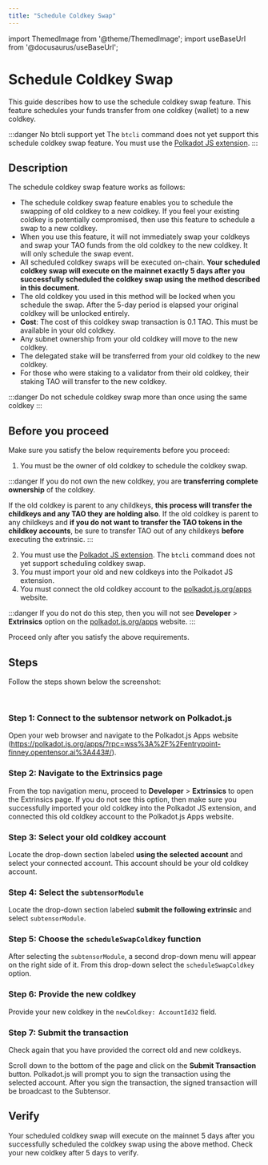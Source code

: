 ```yaml
---
title: "Schedule Coldkey Swap"
---
```


import ThemedImage from '@theme/ThemedImage';
import useBaseUrl from '@docusaurus/useBaseUrl';

# Schedule Coldkey Swap

This guide describes how to use the schedule coldkey swap feature. This feature schedules your funds transfer from one coldkey (wallet) to a new coldkey. 

:::danger No btcli support yet
The `btcli` command does not yet support this schedule coldkey swap feature. You must use the [Polkadot JS extension](https://polkadot.js.org/extension/).
:::

## Description

The schedule coldkey swap feature works as follows:

- The schedule coldkey swap feature enables you to schedule the swapping of old coldkey to a new coldkey. If you feel your existing coldkey is potentially compromised, then use this feature to schedule a swap to a new coldkey.
- When you use this feature, it will not immediately swap your coldkeys and swap your TAO funds from the old coldkey to the new coldkey. It will only schedule the swap event. 
- All scheduled coldkey swaps will be executed on-chain. **Your scheduled coldkey swap will execute on the mainnet exactly 5 days after you successfully scheduled the coldkey swap using the method described in this document.**
- The old coldkey you used in this method will be locked when you schedule the swap. After the 5-day period is elapsed your original coldkey will be unlocked entirely.
- **Cost**: The cost of this coldkey swap transaction is 0.1 TAO. This must be available in your old coldkey.
- Any subnet ownership from your old coldkey will move to the new coldkey.
- The delegated stake will be transferred from your old coldkey to the new coldkey.
- For those who were staking to a validator from their old coldkey, their staking TAO will transfer to the new coldkey. 

:::danger Do not schedule coldkey swap more than once using the same coldkey
:::

## Before you proceed

Make sure you satisfy the below requirements before you proceed:

1. You must be the owner of old coldkey to schedule the coldkey swap.

:::danger If you do not own the new coldkey, you are **transferring complete ownership** of the coldkey.

If the old coldkey is parent to any childkeys, **this process will transfer the childkeys and any TAO they are holding also**.  If the old coldkey is parent to any childkeys and **if you do not want to transfer the TAO tokens in the childkey accounts**, be sure to transfer TAO out of any childkeys **before** executing the extrinsic.
:::

2. You must use the [Polkadot JS extension](https://polkadot.js.org/extension/). The `btcli` command does not yet support scheduling coldkey swap.
3. You must import your old and new coldkeys into the Polkadot JS extension.
4. You must connect the old coldkey account to the [polkadot.js.org/apps](https://polkadot.js.org/apps/?rpc=wss%3A%2F%2Fentrypoint-finney.opentensor.ai%3A443#/explorer) website. 

  :::danger If you do not do this step, then you will not see **Developer** > **Extrinsics** option on the [polkadot.js.org/apps](https://polkadot.js.org/apps/?rpc=wss%3A%2F%2Fentrypoint-finney.opentensor.ai%3A443#/extrinsics) website. 
  :::

Proceed only after you satisfy the above requirements.

## Steps

Follow the steps shown below the screenshot:

<center>
<ThemedImage
alt="Coldkey and hotkey pairings"
sources={{
    light: useBaseUrl('/img/docs/schedule-coldkey-swap-polkadotapp.png'),
    dark: useBaseUrl('/img/docs/schedule-coldkey-swap-polkadotapp.png'),
}}
style={{width: 900}}
/>
</center>

<br />

### Step 1: Connect to the subtensor network on Polkadot.js

Open your web browser and navigate to the Polkadot.js Apps website (https://polkadot.js.org/apps/?rpc=wss%3A%2F%2Fentrypoint-finney.opentensor.ai%3A443#/).

### Step 2: Navigate to the Extrinsics page

From the top navigation menu, proceed to **Developer** > **Extrinsics** to open the Extrinsics page. If you do not see this option, then make sure you successfully imported your old coldkey into the Polkadot JS extension, and connected this old coldkey account to the Polkadot.js Apps website. 

### Step 3: Select your old coldkey account

Locate the drop-down section labeled **using the selected account** and select your connected account. This account should be your old coldkey account.

### Step 4: Select the `subtensorModule`

Locate the drop-down section labeled **submit the following extrinsic** and select `subtensorModule`.

### Step 5: Choose the `scheduleSwapColdkey` function 

After selecting the `subtensorModule`, a second drop-down menu will appear on the right side of it. From this drop-down select the `scheduleSwapColdkey`  option. 

### Step 6: Provide the new coldkey 

Provide your new coldkey in the `newColdkey: AccountId32` field.

### Step 7: Submit the transaction

Check again that you have provided the correct old and new coldkeys. 

Scroll down to the bottom of the page and click on the **Submit Transaction** button. Polkadot.js will prompt you to sign the transaction using the selected account. After you sign the transaction, the signed transaction will be broadcast to the Subtensor.

## Verify

Your scheduled coldkey swap will execute on the mainnet 5 days after you successfully scheduled the coldkey swap using the above method. Check your new coldkey after 5 days to verify.
